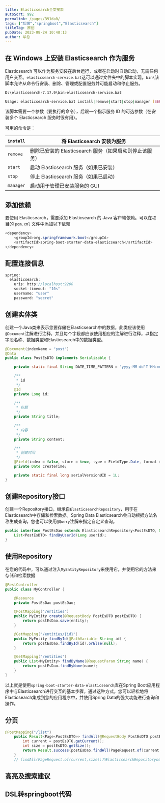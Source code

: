 ```yaml
---
title: Elasticsearch全文搜索
autoSort: 992
permalink: /pages/391da0/
tags: ["后端","springboot","Elasticsearch"]
titleTag: 原创
pubDate: 2023-08-24 10:48:13
author: 华总
---
```


## 在 Windows 上安装 Elasticsearch 作为服务

Elasticsearch 可以作为服务安装在后台运行，或者在启动时自动启动，无需任何用户交互。`elasticsearch-service.bat`这可以通过文件夹中的脚本实现，`bin\`该脚本允许从命令行安装、删除、管理或配置服务并可能启动和停止服务。

```bash
D:\elasticsearch-7.17.9\bin>elasticsearch-service.bat

Usage: elasticsearch-service.bat install|remove|start|stop|manager [SERVICE_ID]
```

该脚本需要一个参数（要执行的命令），后跟一个指示服务 ID 的可选参数（在安装多个 Elasticsearch 服务时很有用）。

可用的命令是：

| `install` | 将 Elasticsearch 安装为服务                             |
| --------- | ------------------------------------------------------- |
| `remove`  | 删除已安装的 Elasticsearch 服务（如果启动则停止该服务） |
| `start`   | 启动 Elasticsearch 服务（如果已安装）                   |
| `stop`    | 停止 Elasticsearch 服务（如果已启动）                   |
| `manager` | 启动用于管理已安装服务的 GUI                            |



## 添加依赖

要使用 Elasticsearch，需要添加 Elasticsearch 的 Java 客户端依赖。可以在项目的 `pom.xml` 文件中添加以下依赖

```java
<dependency>
    <groupId>org.springframework.boot</groupId>
    <artifactId>spring-boot-starter-data-elasticsearch</artifactId>
</dependency>
```

## 配置连接信息

```java
spring:
  elasticsearch:
    uris: http://localhost:9200
    socket-timeout: "10s"
    username: "user"
    password: "secret"
```



## 创建实体类

创建一个Java类来表示您要存储在Elasticsearch中的数据。此类应该使用`@Document`注解进行注释，并且每个字段都应该使用相应的注解进行注释，以指定字段名称、数据类型和Elasticsearch中的数据类型。

```java
@Document(indexName = "post")
@Data
public class PostEsDTO implements Serializable {

    private static final String DATE_TIME_PATTERN = "yyyy-MM-dd'T'HH:mm:ss.SSS'Z'";

    /**
     * id
     */
    @Id
    private Long id;

    /**
     * 标题
     */
    private String title;

    /**
     * 内容
     */
    private String content;

    /**
     * 创建时间
     */
    @Field(index = false, store = true, type = FieldType.Date, format = {}, pattern = DATE_TIME_PATTERN)
    private Date createTime;

    private static final long serialVersionUID = 1L;
}

```

## 创建Repository接口

创建一个Repository接口，继承自`ElasticsearchRepository`，用于在Elasticsearch中存储和检索数据。Spring Data Elasticsearch会自动根据方法名称生成查询，您也可以使用`@Query`注解来指定自定义查询。

```java
public interface PostEsDao extends ElasticsearchRepository<PostEsDTO, String> {
    List<PostEsDTO> findByUserId(Long userId);
}
```

## 使用Repository

在您的代码中，可以通过注入`MyEntityRepository`来使用它，并使用它的方法来存储和检索数据

```java
@RestController
public class MyController {

    @Resource
    private PostEsDao postEsDao;

    @PostMapping("/entities")
    public MyEntity create(@RequestBody PostEsDTO postEsDTO) {
        return postEsDao.save(entity);
    }

    @GetMapping("/entities/{id}")
    public MyEntity findById(@PathVariable String id) {
        return postEsDao.findById(id).orElse(null);
    }

    @GetMapping("/entities")
    public List<MyEntity> findByName(@RequestParam String name) {
        return postEsDao.findByName(name);
    }
}

```

以上就是使用`spring-boot-starter-data-elasticsearch`库在Spring Boot应用程序中与Elasticsearch进行交互的基本步骤。通过这种方式，您可以轻松地将Elasticsearch集成到您的应用程序中，并使用Spring Data的强大功能进行查询和操作。

## 分页

```java
@PostMapping("/list")
    public Result<Page<PostEsDTO>> findAll(@RequestBody PostEsDTO postEsDTO) {
        int current = postEsDTO.getCurrent();
        int size = postEsDTO.getSize();
        return Result.success(postEsDao.findAll(PageRequest.of(current,size))); 
    }
    // findAll(PageRequest.of(current,size))为ElasticsearchRepositorynei'zhi
```

## 高亮及搜索建议

## DSL转springboot代码





